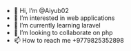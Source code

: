 - 👋 Hi, I’m @Aiyub02
- 👀 I’m interested in web applications
- 🌱 I’m currently learning laravel
- 💞️ I’m looking to collaborate on php
- 📫 How to reach me +9779825352898

<!---
Aiyub02/Aiyub02 is a ✨ special ✨ repository because its `README.md` (this file) appears on your GitHub profile.
You can click the Preview link to take a look at your changes.
--->
